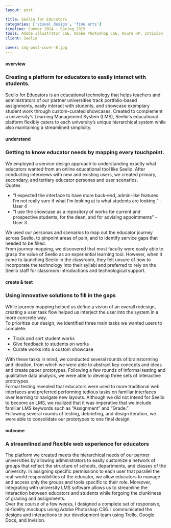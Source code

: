 ```yaml
---
layout: post

title: Seelio for Educators
categories: ['visual design', 'fine arts']
timeline: Summer 2014 - Spring 2015
tools: Adobe Illustrator CS6, Adobe Photoshop CS6, Axure RP, InVision
client: Seelio

cover: img-post-cover-8.jpg
---
```


<h4 class="heading heading--regular heading--emphasize">overview</h4>
<h3 class="heading heading--fancy">Creating a platform for educators to easily interact with students.</h3>
<p>
	Seelio for Educators is an educational technology that helps teachers and administrators of our partner universities track portfolio-based assignments, easily interact with students, and showcase exemplary student work through custom-curated showcases. Created to complement a university's Learning Management System (LMS), Seelio's educational platform flexibly caters to each university’s unique hierarchical system while also maintaining a streamlined simplicity.
</p>

<h4 class="heading heading--regular heading--emphasize">understand</h4>
<h3 class="heading heading--fancy">Getting to know educator needs by mapping every touchpoint.</h3>
<p>
	We employed a service design approach to understanding exactly what educators wanted from an online educational tool like Seelio. After conducting interviews with new and existing users, we created primary, secondary, and tertiary educator personas and user scenarios.
	<br>
	Quotes
	<ul>
		<li>“I expected the interface to have more back-end, admin-like features. I’m not really sure if what I’m looking at is what students are looking.” - User 4</li>
		<li>“I use the showcase as a repository of works for current and prospective students, for the dean, and for advising appointments”  - User 3</li>
	</ul>
	We used our personas and scenarios to map out the educator journey across Seelio, to pinpoint areas of pain, and to identify service gaps that needed to be filled. 
	<br>
	From journey mapping, we discovered that most faculty were easily able to grasp the value of Seelio as an experiential learning tool. However, when it came to launching Seelio in the classroom, they felt unsure of how to incorporate the technology into their syllabi and preferred to rely on the Seelio staff for classroom introductions and technological support.
</p>

<h4 class="heading heading--regular heading--emphasize">create & test</h4>
<h3 class="heading heading--fancy">Using innovative solutions to fill in the gaps</h3>
<p>
	While journey mapping helped us define a vision of an overall redesign, creating a user task flow helped us interject the user into the system in a more concrete way.
	<br>
	To prioritize our design, we identified three main tasks we wanted users to complete:
	<ul>
		<li>Track and sort student works</li>
		<li>Give feedback to students on works</li>
		<li>Curate works into a custom showcase</li>
	</ul>
	With these tasks in mind, we conducted several rounds of brainstorming and ideation, from which we were able to abstract key concepts and ideas and create paper prototypes. Following a few rounds of informal testing and qualitative data analysis, we were able to develop three sets of interactive prototypes.
	<br>
	Formal testing revealed that educators were used to more traditional web interfaces and preferred performing tedious tasks on familiar interfaces over learning to navigate new layouts. Although we did not intend for Seelio to become an LMS, we realized that it was imperative that we include familiar LMS keywords such as “Assignment” and “Grade.” 
	<br>
	Following several rounds of testing, debriefing, and design iteration, we were able to consolidate our prototypes to one final design.
</p>

<h4 class="heading heading--regular heading--emphasize">outcome</h4>
<h3 class="heading heading--fancy">A streamlined and flexible web experience for educators</h3>
<p>
	The platform we created meets the hierarchical needs of our partner universities by allowing administrators to easily customize a network of groups that reflect the structure of schools, departments, and classes of the university. In assigning specific permissions to each user that parallel the real-world responsibilities of the educator, we allow educators to manage and access only the groups and tools specific to their role. Moreover, integrating with university LMS software allows us to streamline the interaction between educators and students while forgoing the clunkiness of grading and assignments.
	<br>
	Over the course of a few weeks, I designed a complete set of responsive, hi-fidelity mockups using Adobe Photoshop CS6. I communicated the designs and interactions to our development team using Trello, Google Docs, and Invision.
</p>

